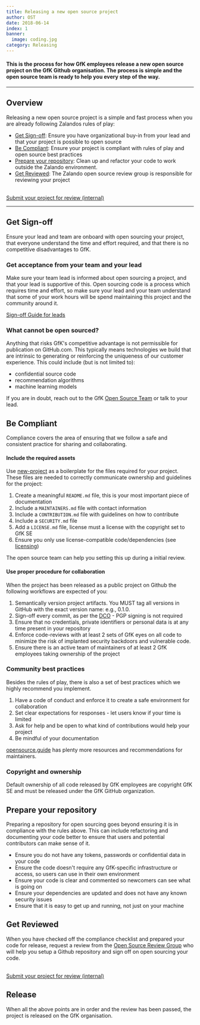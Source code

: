 ```yaml
---
title: Releasing a new open source project
author: OST
date: 2018-06-14
index: 1
banner:
  image: coding.jpg
category: Releasing
---
```


#### This is the process for how GfK employees release a new open source project on the GfK Github organisation. The process is simple and the open source team is ready to help you every step of the way.

---

## Overview

Releasing a new open source project is a simple and fast process when you are already following Zalandos rules of play:

* [Get Sign-off](#get-sign-off): Ensure you have organizational buy-in from your lead and that your project is possible to open source
* [Be Compliant](#be-compliant): Ensure your project is compliant with rules of play and open source best practices
* [Prepare your repository](#prepare-your-repository): Clean up and refactor your code to work outside the Zalando environment.
* [Get Reviewed](#get-reviewed): The Zalando open source review group is responsible for reviewing your project


<br>
<a href="mailto:oss@gfk.com">Submit your project for review (internal)</a>


----

## Get Sign-off
Ensure your lead and team are onboard with open sourcing your project, that everyone understand the time and effort required, and that there is no competitive disadvantages to GfK.

### Get acceptance from your team and your lead

Make sure your team lead is informed about open sourcing a project, and that your lead is supportive of this. Open sourcing code is a process which requires time and effort, so make sure your lead and your team understand that some of your work hours will be spend maintaining this project and the community around it.

[Sign-off Guide for leads](/docs/releasing/lead-sign-off-guide/)

### What cannot be open sourced?

Anything that risks GfK's competitive advantage is not permissible for publication on GitHub.com. This typically means technologies we build that are intrinsic to generating or reinforcing the uniqueness of our customer experience. This could include (but is not limited to):

* confidential source code
* recommendation algorithms
* machine learning models

If you are in doubt, reach out to the GfK [Open Source Team](/docs/resources/open-source-team/) or talk to your lead.


## Be Compliant

Compliance covers the area of ensuring that we follow a safe and consistent practice for sharing and collaborating.

#### Include the required assets

Use [new-project](https://github.com/gfkse/new-project) as a boilerplate for the files required for your project. These files are needed to correctly communicate ownership and guidelines for the project:

1.  Create a meaningful `README.md` file, this is your most important piece of documentation
2.  Include a `MAINTAINERS.md` file with contact information
3.  Include a `CONTRIBUTION.md` file with guidelines on how to contribute
4.  Include a `SECURITY.md` file
5.  Add a `LICENSE.md` file, license must a license with the copyright set to GfK SE
6.  Ensure you only use license-compatible code/dependencies (see [licensing](../../resources/licensing))

The open source team can help you setting this up during a initial review.

#### Use proper procedure for collaboration

When the project has been released as a public project on Github the following workflows are expected of you:

1.  Semantically version project artifacts. You MUST tag all versions in GitHub with the exact version name: e.g., 0.1.0.
2.  Sign-off every commit, as per the [DCO](https://developercertificate.org/) - PGP signing is not required
3.  Ensure that no credentials, private identifiers or personal data is at any time present in your repository
4.  Enforce code-reviews with at least 2 sets of GfK eyes on all code to minimize the risk of implanted security backdoors and vulnerable code.
5. Ensure there is an active team of maintainers of at least 2 GfK employees taking ownership of the project


### Community best practices

Besides the rules of play, there is also a set of best practices which we highly recommend you implement.

1.  Have a code of conduct and enforce it to create a safe environment for collaboration
2.  Set clear expectations for responses - let users know if your time is limited
3.  Ask for help and be open to what kind of contributions would help your project
4.  Be mindful of your documentation

[opensource.guide](https://opensource.guide/building-community/) has plenty more resources and recommendations for maintainers.

### Copyright and ownership

Default ownership of all code released by GfK employees are copyright GfK SE and must be released under the GfK GitHub organization.

## Prepare your repository

Preparing a repository for open sourcing goes beyond ensuring it is in compliance with the rules above. This can include refactoring and documenting your code better to ensure that users and potential contributors can make sense of it.

* Ensure you do not have any tokens, passwords or confidential data in your code
* Ensure the code doesn't require any GfK-specific infrastructure or access, so users can use in their own environment
* Ensure your code is clear and commented so newcomers can see what is going on
* Ensure your dependencies are updated and does not have any known security issues
* Ensure that it is easy to get up and running, not just on your machine

## Get Reviewed

When you have checked off the compliance checklist and prepared your code for release, request a review from the [Open Source Review Group](/docs/resources/open-source-review-group/) who will help you setup a Github repository and sign off on open sourcing your code.

<br>
<a href="mailto:oss@gfk.com">Submit your project for review (internal)</a>

## Release

When all the above points are in order and the review has been passed, the project is released
on the GfK organisation.
